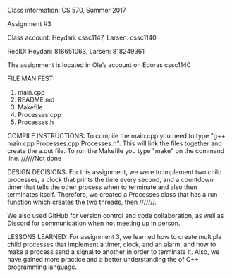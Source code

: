 Class information: CS 570, Summer 2017

Assignment #3

Class account: Heydari: cssc1147, Larsen: cssc1140

RedID: Heydari: 816651063, Larsen: 818249361

The assignment is located in Ole’s account on Edoras cssc1140

FILE MANIFEST:
1. main.cpp
2. README.md
3. Makefile
4. Processes.cpp
5. Processes.h

COMPILE INSTRUCTIONS: 
To compile the main.cpp you need to type "g++ main.cpp Processes.cpp Processes.h". This will link the files together and create the a.out file. To run the Makefile you type "make" on the command line. //////Not done

DESIGN DECISIONS: 
For this assignment, we were to implement two child processes, a clock that prints the time every second, and a countdown timer that tells the other process when to terminate and also then terminates itself. Therefore, we created a Processes class that has a run function which creates the two threads, then ///////.

We also used GitHub for version control and code collaboration, as well as Discord for communication when not meeting up in person.

LESSONS LEARNED: 
For assignment 3, we learned how to create multiple child processes that implement a timer, clock, and an alarm, and how to make a process send a signal to another in order to terminate it. Also, we have gained more practice and a better understanding the of C++ programming language.

